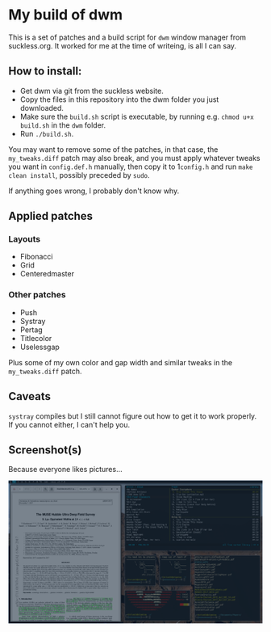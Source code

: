 # My build of dwm

This is a set of patches and a build script for `dwm` window manager from
suckless.org. It worked for me at the time of writeing, is all I can say. 

## How to install:

- Get dwm via git from the suckless website. 
- Copy the files in this repository into the dwm folder you just downloaded.
- Make sure the `build.sh` script is executable, by running e.g. `chmod u+x
  build.sh` in the `dwm` folder.
- Run `./build.sh`.


You may want to remove some of the patches, in that case, the `my_tweaks.diff`
patch may also break, and you must apply whatever tweaks you want in
`config.def.h` manually, then copy it to 1`config.h` and run `make clean
install`, possibly preceded by `sudo`.

If anything goes wrong, I probably don't know why.

## Applied patches 

### Layouts 

- Fibonacci 
- Grid
- Centeredmaster

### Other patches

- Push 
- Systray
- Pertag
- Titlecolor
- Uselessgap

Plus some of my own color and gap width and similar tweaks in the
`my_tweaks.diff` patch. 

## Caveats

`systray` compiles but I still cannot figure out how to get it to work
properly. If you cannot either, I can't help you.

## Screenshot(s)

Because everyone likes pictures...

![DWM - The window manager that sucks less (or does it?)](./Screens/Screengrab.png)
